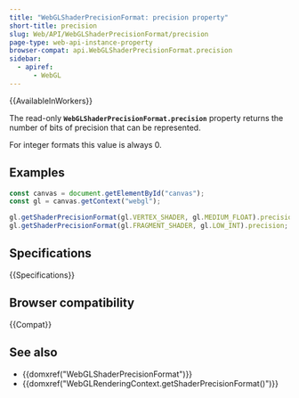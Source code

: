 ```yaml
---
title: "WebGLShaderPrecisionFormat: precision property"
short-title: precision
slug: Web/API/WebGLShaderPrecisionFormat/precision
page-type: web-api-instance-property
browser-compat: api.WebGLShaderPrecisionFormat.precision
sidebar:
  - apiref:
      - WebGL
---
```


{{AvailableInWorkers}}

The read-only **`WebGLShaderPrecisionFormat.precision`** property returns the number of bits of precision that can be represented.

For integer formats this value is always 0.

## Examples

```js
const canvas = document.getElementById("canvas");
const gl = canvas.getContext("webgl");

gl.getShaderPrecisionFormat(gl.VERTEX_SHADER, gl.MEDIUM_FLOAT).precision; // 23
gl.getShaderPrecisionFormat(gl.FRAGMENT_SHADER, gl.LOW_INT).precision; // 0
```

## Specifications

{{Specifications}}

## Browser compatibility

{{Compat}}

## See also

- {{domxref("WebGLShaderPrecisionFormat")}}
- {{domxref("WebGLRenderingContext.getShaderPrecisionFormat()")}}
